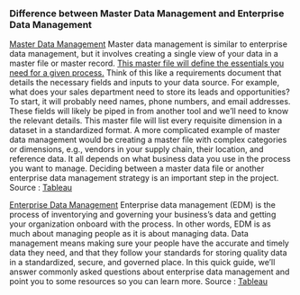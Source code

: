 ### Difference between Master Data Management and Enterprise Data Management
<ins>Master Data Management</ins>
Master data management is similar to enterprise data management, but it involves creating a single view of your data in a master file or master record. <ins>This master file will define the essentials you need for a given process.</ins> Think of this like a requirements document that details the necessary fields and inputs to your data source. For example, what does your sales department need to store its leads and opportunities? To start, it will probably need names, phone numbers, and email addresses. These fields will likely be piped in from another tool and we’ll need to know the relevant details. This master file will list every requisite dimension in a dataset in a standardized format. A more complicated example of master data management would be creating a master file with complex categories or dimensions, e.g., vendors in your supply chain, their location, and reference data. It all depends on what business data you use in the process you want to manage. Deciding between a master data file or another enterprise data management strategy is an important step in the project.
Source : [Tableau](https://www.tableau.com/learn/articles/enterprise-data-management)

<ins>Enterprise Data Management</ins>
Enterprise data management (EDM) is the process of inventorying and governing your business’s data and getting your organization onboard with the process. In other words, EDM is as much about managing people as it is about managing data. Data management means making sure your people have the accurate and timely data they need, and that they follow your standards for storing quality data in a standardized, secure, and governed place. In this quick guide, we’ll answer commonly asked questions about enterprise data management and point you to some resources so you can learn more.
Source : [Tableau](https://www.tableau.com/learn/articles/enterprise-data-management)
